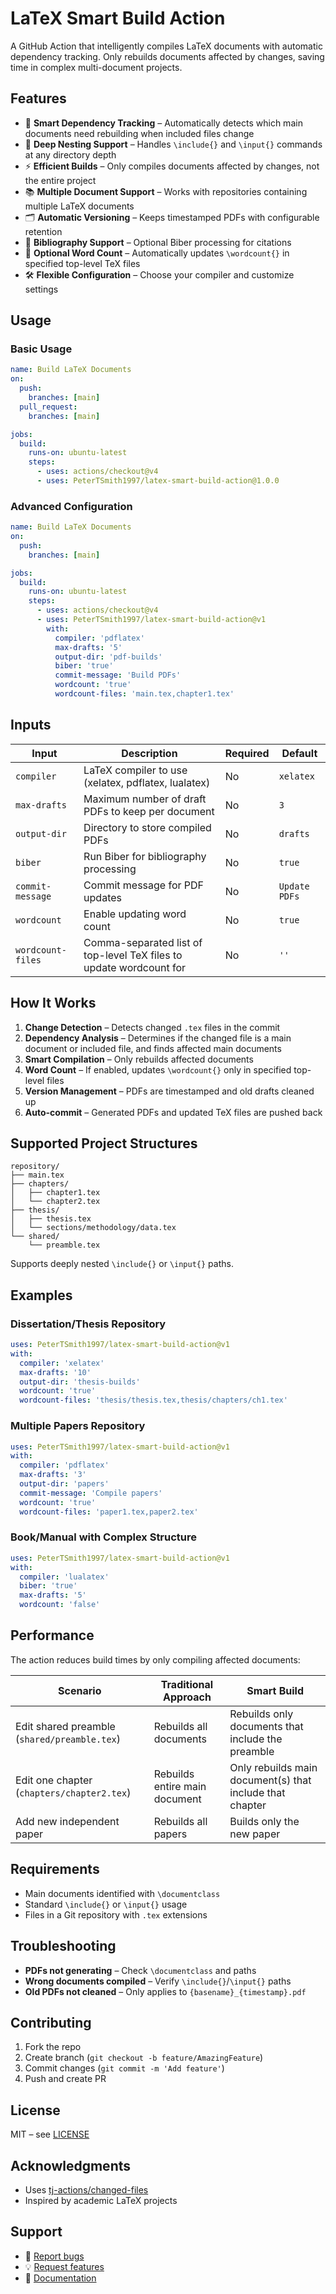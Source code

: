 # LaTeX Smart Build Action

A GitHub Action that intelligently compiles LaTeX documents with automatic dependency tracking. Only rebuilds documents affected by changes, saving time in complex multi-document projects.

## Features

- 🎯 **Smart Dependency Tracking** – Automatically detects which main documents need rebuilding when included files change
- 📁 **Deep Nesting Support** – Handles `\include{}` and `\input{}` commands at any directory depth
- ⚡ **Efficient Builds** – Only compiles documents affected by changes, not the entire project
- 📚 **Multiple Document Support** – Works with repositories containing multiple LaTeX documents
- 🗂️ **Automatic Versioning** – Keeps timestamped PDFs with configurable retention
- 📖 **Bibliography Support** – Optional Biber processing for citations
- 📝 **Optional Word Count** – Automatically updates `\wordcount{}` in specified top-level TeX files
- 🛠️ **Flexible Configuration** – Choose your compiler and customize settings
## Usage

### Basic Usage

```yaml
name: Build LaTeX Documents
on:
  push:
    branches: [main]
  pull_request:
    branches: [main]

jobs:
  build:
    runs-on: ubuntu-latest
    steps:
      - uses: actions/checkout@v4
      - uses: PeterTSmith1997/latex-smart-build-action@1.0.0
```

### Advanced Configuration

```yaml
name: Build LaTeX Documents
on:
  push:
    branches: [main]

jobs:
  build:
    runs-on: ubuntu-latest
    steps:
      - uses: actions/checkout@v4
      - uses: PeterTSmith1997/latex-smart-build-action@v1
        with:
          compiler: 'pdflatex'
          max-drafts: '5'
          output-dir: 'pdf-builds'
          biber: 'true'
          commit-message: 'Build PDFs'
          wordcount: 'true'
          wordcount-files: 'main.tex,chapter1.tex'
```

## Inputs

| Input | Description | Required | Default |
|-------|-------------|----------|---------|
| `compiler` | LaTeX compiler to use (xelatex, pdflatex, lualatex) | No | `xelatex` |
| `max-drafts` | Maximum number of draft PDFs to keep per document | No | `3` |
| `output-dir` | Directory to store compiled PDFs | No | `drafts` |
| `biber` | Run Biber for bibliography processing | No | `true` |
| `commit-message` | Commit message for PDF updates | No | `Update PDFs` |
| `wordcount` | Enable updating word count | No | `true` |
| `wordcount-files` | Comma-separated list of top-level TeX files to update wordcount for | No | `''` |

## How It Works

1. **Change Detection** – Detects changed `.tex` files in the commit
2. **Dependency Analysis** – Determines if the changed file is a main document or included file, and finds affected main documents
3. **Smart Compilation** – Only rebuilds affected documents
4. **Word Count** – If enabled, updates `\wordcount{}` only in specified top-level files
5. **Version Management** – PDFs are timestamped and old drafts cleaned up
6. **Auto-commit** – Generated PDFs and updated TeX files are pushed back

## Supported Project Structures

```
repository/
├── main.tex
├── chapters/
│   ├── chapter1.tex
│   └── chapter2.tex
├── thesis/
│   ├── thesis.tex
│   └── sections/methodology/data.tex
└── shared/
    └── preamble.tex
```

Supports deeply nested `\include{}` or `\input{}` paths.

## Examples

### Dissertation/Thesis Repository

```yaml
uses: PeterTSmith1997/latex-smart-build-action@v1
with:
  compiler: 'xelatex'
  max-drafts: '10'
  output-dir: 'thesis-builds'
  wordcount: 'true'
  wordcount-files: 'thesis/thesis.tex,thesis/chapters/ch1.tex'
```

### Multiple Papers Repository

```yaml
uses: PeterTSmith1997/latex-smart-build-action@v1
with:
  compiler: 'pdflatex'
  max-drafts: '3'
  output-dir: 'papers'
  commit-message: 'Compile papers'
  wordcount: 'true'
  wordcount-files: 'paper1.tex,paper2.tex'
```

### Book/Manual with Complex Structure

```yaml
uses: PeterTSmith1997/latex-smart-build-action@v1
with:
  compiler: 'lualatex'
  biber: 'true'
  max-drafts: '5'
  wordcount: 'false'
```

## Performance

The action reduces build times by only compiling affected documents:

| Scenario | Traditional Approach | Smart Build |
|----------|---------------------|-------------|
| Edit shared preamble (`shared/preamble.tex`) | Rebuilds all documents | Rebuilds only documents that include the preamble |
| Edit one chapter (`chapters/chapter2.tex`) | Rebuilds entire main document | Only rebuilds main document(s) that include that chapter |
| Add new independent paper | Rebuilds all papers | Builds only the new paper |

## Requirements

- Main documents identified with `\documentclass`
- Standard `\include{}` or `\input{}` usage
- Files in a Git repository with `.tex` extensions

## Troubleshooting

- **PDFs not generating** – Check `\documentclass` and paths
- **Wrong documents compiled** – Verify `\include{}`/`\input{}` paths
- **Old PDFs not cleaned** – Only applies to `{basename}_{timestamp}.pdf`

## Contributing

1. Fork the repo
2. Create branch (`git checkout -b feature/AmazingFeature`)
3. Commit changes (`git commit -m 'Add feature'`)
4. Push and create PR

## License

MIT – see [LICENSE](LICENSE)

## Acknowledgments

- Uses [tj-actions/changed-files](https://github.com/tj-actions/changed-files)
- Inspired by academic LaTeX projects

## Support

- 🐛 [Report bugs](https://github.com/PeterTSmith1997/latex-smart-build-action/issues)
- 💡 [Request features](https://github.com/PeterTSmith1997/latex-smart-build-action/issues)
- 📖 [Documentation](https://github.com/PeterTSmith1997/latex-smart-build-action)
